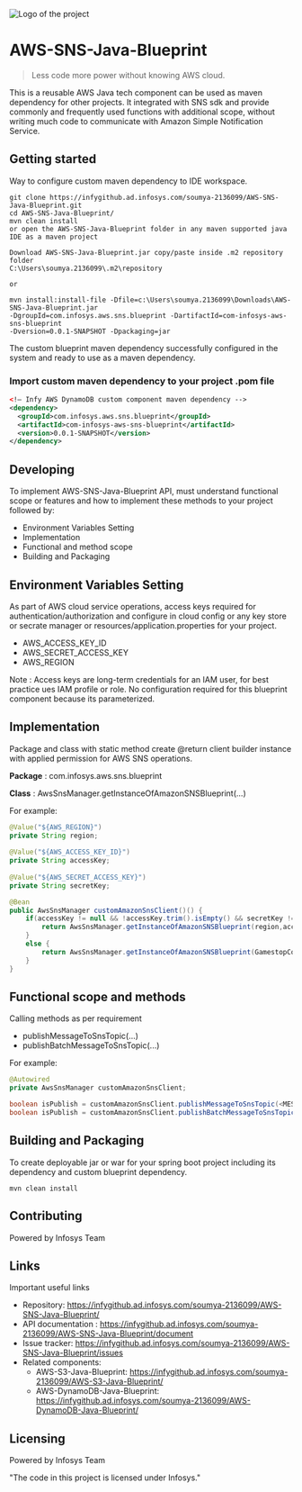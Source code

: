 ![Logo of the project](https://upload.wikimedia.org/wikipedia/commons/9/95/Infosys_logo.svg)

# AWS-SNS-Java-Blueprint
> Less code more power without knowing AWS cloud.

This is a reusable AWS Java tech component can be used as maven dependency for other projects.
It integrated with SNS sdk and provide commonly and frequently used functions with additional scope,
without writing much code to communicate with Amazon Simple Notification Service.

## Getting started

Way to configure custom maven dependency to IDE workspace.

```shell
git clone https://infygithub.ad.infosys.com/soumya-2136099/AWS-SNS-Java-Blueprint.git
cd AWS-SNS-Java-Blueprint/
mvn clean install
or open the AWS-SNS-Java-Blueprint folder in any maven supported java IDE as a maven project
```

```shell
Download AWS-SNS-Java-Blueprint.jar copy/paste inside .m2 repository folder 
C:\Users\soumya.2136099\.m2\repository

or

mvn install:install-file -Dfile=c:\Users\soumya.2136099\Downloads\AWS-SNS-Java-Blueprint.jar 
-DgroupId=com.infosys.aws.sns.blueprint -DartifactId=com-infosys-aws-sns-blueprint 
-Dversion=0.0.1-SNAPSHOT -Dpackaging=jar
```

The custom blueprint maven dependency successfully configured in the system and ready to use as a maven dependency.

### Import custom maven dependency to your project .pom file
```xml
<!— Infy AWS DynamoDB custom component maven dependency -->
<dependency>
  <groupId>com.infosys.aws.sns.blueprint</groupId>
  <artifactId>com-infosys-aws-sns-blueprint</artifactId>
  <version>0.0.1-SNAPSHOT</version>
</dependency>
```

## Developing

To implement AWS-SNS-Java-Blueprint API, must understand functional scope or features 
and how to implement these methods to your project followed by:

* Environment Variables Setting
* Implementation
* Functional and method scope
* Building and Packaging

## Environment Variables Setting

As part of AWS cloud service operations, access keys required for authentication/authorization and configure in cloud config or any key store or secrate manager or resources/application.properties for your project.
* AWS_ACCESS_KEY_ID
* AWS_SECRET_ACCESS_KEY
* AWS_REGION

Note : Access keys are long-term credentials for an IAM user, for best practice ues IAM profile or role.
No configuration required for this blueprint component because its parameterized.

## Implementation

Package and class with static method create @return client builder instance with applied permission for AWS SNS operations.

**Package** : com.infosys.aws.sns.blueprint

**Class** : AwsSnsManager.getInstanceOfAmazonSNSBlueprint(...)

For example:
```java
@Value("${AWS_REGION}")
private String region;
	
@Value("${AWS_ACCESS_KEY_ID}")
private String accessKey;
	
@Value("${AWS_SECRET_ACCESS_KEY}")
private String secretKey;
```
```java
@Bean
public AwsSnsManager customAmazonSnsClient()() {
	if(accessKey != null && !accessKey.trim().isEmpty() && secretKey != null && !secretKey.trim().isEmpty()) {
		return AwsSnsManager.getInstanceOfAmazonSNSBlueprint(region,accessKey, secretKey, GamestopConstants.TOPIC_ARN); //For Access Keys
	}
	else {
		return AwsSnsManager.getInstanceOfAmazonSNSBlueprint(GamestopConstants.TOPIC_ARN); //For IAM profile role
	}
}
```

## Functional scope and methods

Calling methods as per requirement
* publishMessageToSnsTopic(...)
* publishBatchMessageToSnsTopic(...)

For example:
```java
@Autowired
private AwsSnsManager customAmazonSnsClient;
```
```java
boolean isPublish = customAmazonSnsClient.publishMessageToSnsTopic(<MESSAGE>);
boolean isPublish = customAmazonSnsClient.publishBatchMessageToSnsTopic(<LIST_MESSAGE>);
```

## Building and Packaging

To create deployable jar or war for your spring boot project including its dependency and custom blueprint dependency.
```shell
mvn clean install
```

## Contributing

Powered by Infosys Team

## Links

Important useful links

- Repository: https://infygithub.ad.infosys.com/soumya-2136099/AWS-SNS-Java-Blueprint/
- API documentation : https://infygithub.ad.infosys.com/soumya-2136099/AWS-SNS-Java-Blueprint/document
- Issue tracker: https://infygithub.ad.infosys.com/soumya-2136099/AWS-SNS-Java-Blueprint/issues
- Related components:
  - AWS-S3-Java-Blueprint: https://infygithub.ad.infosys.com/soumya-2136099/AWS-S3-Java-Blueprint/
  - AWS-DynamoDB-Java-Blueprint: https://infygithub.ad.infosys.com/soumya-2136099/AWS-DynamoDB-Java-Blueprint/


## Licensing
Powered by Infosys Team

"The code in this project is licensed under Infosys."
